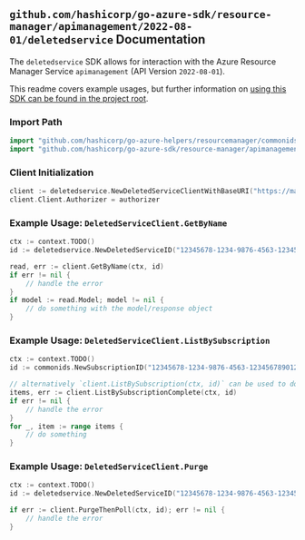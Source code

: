 
## `github.com/hashicorp/go-azure-sdk/resource-manager/apimanagement/2022-08-01/deletedservice` Documentation

The `deletedservice` SDK allows for interaction with the Azure Resource Manager Service `apimanagement` (API Version `2022-08-01`).

This readme covers example usages, but further information on [using this SDK can be found in the project root](https://github.com/hashicorp/go-azure-sdk/tree/main/docs).

### Import Path

```go
import "github.com/hashicorp/go-azure-helpers/resourcemanager/commonids"
import "github.com/hashicorp/go-azure-sdk/resource-manager/apimanagement/2022-08-01/deletedservice"
```


### Client Initialization

```go
client := deletedservice.NewDeletedServiceClientWithBaseURI("https://management.azure.com")
client.Client.Authorizer = authorizer
```


### Example Usage: `DeletedServiceClient.GetByName`

```go
ctx := context.TODO()
id := deletedservice.NewDeletedServiceID("12345678-1234-9876-4563-123456789012", "locationValue", "deletedServiceValue")

read, err := client.GetByName(ctx, id)
if err != nil {
	// handle the error
}
if model := read.Model; model != nil {
	// do something with the model/response object
}
```


### Example Usage: `DeletedServiceClient.ListBySubscription`

```go
ctx := context.TODO()
id := commonids.NewSubscriptionID("12345678-1234-9876-4563-123456789012")

// alternatively `client.ListBySubscription(ctx, id)` can be used to do batched pagination
items, err := client.ListBySubscriptionComplete(ctx, id)
if err != nil {
	// handle the error
}
for _, item := range items {
	// do something
}
```


### Example Usage: `DeletedServiceClient.Purge`

```go
ctx := context.TODO()
id := deletedservice.NewDeletedServiceID("12345678-1234-9876-4563-123456789012", "locationValue", "deletedServiceValue")

if err := client.PurgeThenPoll(ctx, id); err != nil {
	// handle the error
}
```
